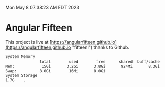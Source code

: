 Mon May  8 07:38:23 AM EDT 2023

# Angular Fifteen


This project is live at [https://angularfifteen.github.io](https://angularfifteen.github.io "fifteen!") thanks to Github.

```bash
System Memory
               total        used        free      shared  buff/cache   available
Mem:            15Gi       3.2Gi       3.8Gi       924Mi       8.3Gi        10Gi
Swap:          8.0Gi        16Mi       8.0Gi
System Storage
1.7G	.
```
```bash
